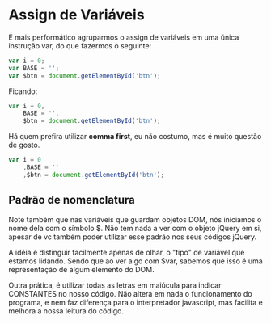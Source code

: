 # Assign de Variáveis

É mais performático agruparmos o assign de variáveis em uma única instrução var, do que fazermos o seguinte:
``` javascript
var i = 0;
var BASE = '';
var $btn = document.getElementById('btn');
```

Ficando:
``` javascript
var i = 0,
    BASE = '',
    $btn = document.getElementById('btn');
```

Há quem prefira utilizar **comma first**, eu não costumo, mas é muito questão de gosto.
``` javascript
var i = 0
    ,BASE = ''
    ,$btn = document.getElementById('btn');
```

## Padrão de nomenclatura
Note também que nas variáveis que guardam objetos DOM, nós iniciamos o nome dela com o símbolo $.
Não tem nada a ver com o objeto jQuery em si, apesar de vc também poder utilizar esse padrão nos seus códigos jQuery.

A idéia é distinguir facilmente apenas de olhar, o "tipo" de variável que estamos lidando. Sendo que ao ver algo com $var, sabemos que isso é uma representação de algum elemento do DOM.

Outra prática, é utilizar todas as letras em maiúcula para indicar CONSTANTES no nosso código.
Não altera em nada o funcionamento do programa, e nem faz diferença para o interpretador javascript, mas facilita e melhora a nossa leitura do código.